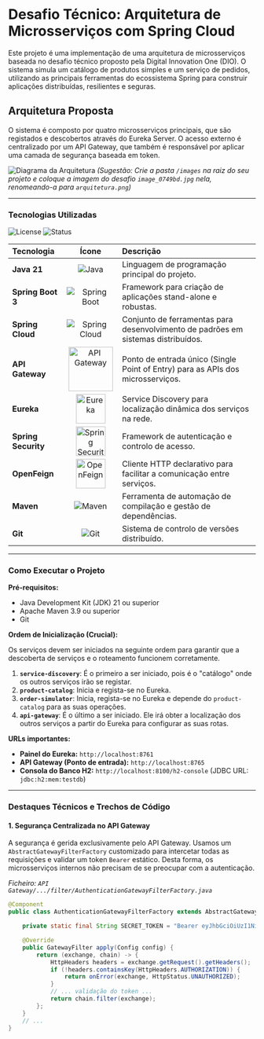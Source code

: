 # Desafio Técnico: Arquitetura de Microsserviços com Spring Cloud

Este projeto é uma implementação de uma arquitetura de microsserviços baseada no desafio técnico proposto pela Digital Innovation One (DIO). O sistema simula um catálogo de produtos simples e um serviço de pedidos, utilizando as principais ferramentas do ecossistema Spring para construir aplicações distribuídas, resilientes e seguras.

## Arquitetura Proposta

O sistema é composto por quatro microsserviços principais, que são registados e descobertos através do Eureka Server. O acesso externo é centralizado por um API Gateway, que também é responsável por aplicar uma camada de segurança baseada em token.

![Diagrama da Arquitetura](https://hermes.dio.me/files/assets/c2e4ece2-999a-4c35-b4b2-3171ac7d0308.png)
*(Sugestão: Crie a pasta `/images` na raiz do seu projeto e coloque a imagem do desafio `image_0749bd.jpg` nela, renomeando-a para `arquitetura.png`)*

---

### Tecnologias Utilizadas
![License](https://img.shields.io/badge/License-MIT-yellow?style=for-the-badge) 
![Status](https://img.shields.io/badge/Status-Completo-brightgreen?style=for-the-badge)

| Tecnologia | Ícone | Descrição |
| :--- | :---: | :--- |
| **Java 21** | <img src="https://img.shields.io/badge/Java-21-blue?style=for-the-badge&logo=openjdk" alt="Java"> | Linguagem de programação principal do projeto. |
| **Spring Boot 3** | <img src="https://img.shields.io/badge/Spring_Boot-3.5.5-green?style=for-the-badge&logo=spring" alt="Spring Boot"> | Framework para criação de aplicações stand-alone e robustas. |
| **Spring Cloud** | <img src="https://img.shields.io/badge/Spring_Cloud-2025.0.0-green?style=for-the-badge&logo=spring" alt="Spring Cloud"> | Conjunto de ferramentas para desenvolvimento de padrões em sistemas distribuídos. |
| **API Gateway** | <img src="https://img.icons8.com/?size=100&id=55497&format=png&color=000000" alt="API Gateway" width="90"> | Ponto de entrada único (Single Point of Entry) para as APIs dos microsserviços. |
| **Eureka** | <img src="https://encrypted-tbn0.gstatic.com/images?q=tbn:ANd9GcRMlkzp_FQs6CuApvT25Og1aJIIZn2VCWuVGg&s" alt="Eureka" width="60"> | Service Discovery para localização dinâmica dos serviços na rede. |
| **Spring Security** | <img src="https://www.javacodegeeks.com/wp-content/uploads/2014/07/spring-security-project.png  " alt="Spring Security" width="60"> | Framework de autenticação e controlo de acesso. |
| **OpenFeign** | <img src="https://avatars.githubusercontent.com/u/20077752?s=200&v=4 " alt="OpenFeign" width="60"> | Cliente HTTP declarativo para facilitar a comunicação entre serviços. |
| **Maven** | <img src="https://img.shields.io/badge/Maven-3.9-red?style=for-the-badge&logo=apachemaven" alt="Maven"> | Ferramenta de automação de compilação e gestão de dependências. |
| **Git** | <img src="https://img.shields.io/badge/Git-F05032?style=for-the-badge&logo=git&logoColor=white" alt="Git"> | Sistema de controlo de versões distribuído. |
---

### Como Executar o Projeto

**Pré-requisitos:**
- Java Development Kit (JDK) 21 ou superior
- Apache Maven 3.9 ou superior
- Git

**Ordem de Inicialização (Crucial):**

Os serviços devem ser iniciados na seguinte ordem para garantir que a descoberta de serviços e o roteamento funcionem corretamente.

1.  **`service-discovery`**: É o primeiro a ser iniciado, pois é o "catálogo" onde os outros serviços irão se registar.
2.  **`product-catalog`**: Inicia e regista-se no Eureka.
3.  **`order-simulator`**: Inicia, regista-se no Eureka e depende do `product-catalog` para as suas operações.
4.  **`api-gateway`**: É o último a ser iniciado. Ele irá obter a localização dos outros serviços a partir do Eureka para configurar as suas rotas.

**URLs importantes:**
- **Painel do Eureka:** `http://localhost:8761`
- **API Gateway (Ponto de entrada):** `http://localhost:8765`
- **Consola do Banco H2:** `http://localhost:8100/h2-console` (JDBC URL: `jdbc:h2:mem:testdb`)

---

### Destaques Técnicos e Trechos de Código

#### 1. Segurança Centralizada no API Gateway

A segurança é gerida exclusivamente pelo API Gateway. Usamos um `AbstractGatewayFilterFactory` customizado para intercetar todas as requisições e validar um token `Bearer` estático. Desta forma, os microsserviços internos não precisam de se preocupar com a autenticação.

*Ficheiro: `API Gateway/.../filter/AuthenticationGatewayFilterFactory.java`*
```java
@Component
public class AuthenticationGatewayFilterFactory extends AbstractGatewayFilterFactory<AuthenticationGatewayFilterFactory.Config> {

    private static final String SECRET_TOKEN = "Bearer eyJhbGciOiUzI1NiIsInR5cCI6IkpXVCJ9";

    @Override
    public GatewayFilter apply(Config config) {
        return (exchange, chain) -> {
            HttpHeaders headers = exchange.getRequest().getHeaders();
            if (!headers.containsKey(HttpHeaders.AUTHORIZATION)) {
                return onError(exchange, HttpStatus.UNAUTHORIZED);
            }
            // ... validação do token ...
            return chain.filter(exchange);
        };
    }
    // ...
}

